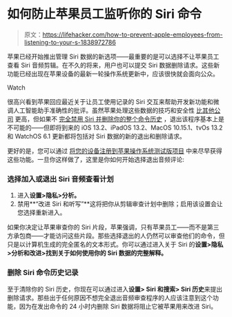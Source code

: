 # 如何防止苹果员工监听你的 Siri 命令

> 原文：<https://lifehacker.com/how-to-prevent-apple-employees-from-listening-to-your-s-1838972786>

苹果已经开始推出管理 Siri 数据的新选项——最重要的是可以选择不让苹果员工查看 Siri 音频剪辑。在不久的将来，用户也可以提交 Siri 数据删除请求。这些新功能已经出现在苹果设备的最新一轮操作系统更新中，应该很快就会面向公众。

Watch

很高兴看到苹果回应最近关于让员工使用记录的 Siri 交互来帮助开发新功能和微调人工智能助手准确性的批评。虽然苹果处理这些数据的技巧和安全性 [比其他公司](https://lifehacker.com/how-to-stop-amazon-employees-from-watching-your-cloud-c-1838949389?rev=1570736025537) 更高，但如果不 [完全禁用 Siri 并删除你的整个命令历史](https://lifehacker.com/how-to-delete-voice-recordings-with-alexa-google-assis-1836977240) ，退出该程序基本上是不可能的——但即将到来的 iOS 13.2、iPadOS 13.2、MacOS 10.15.1、tvOs 13.2 和 WatchOS 6.1 更新都将包括对 Siri 数据的新的退出和删除请求。

更好的是，您可以通过 [将您的设备注册到苹果操作系统测试版项目](https://beta.apple.com/sp/betaprogram/) 中来尽早获得这些功能。一旦你这样做了，这里是你如何开始选择退出音频评论:

### 选择加入或退出 Siri 音频查看计划

1.  进入**设置>隐私>分析。**
2.  禁用**“改进 Siri 和听写”**这将把你从剪辑审查计划中删除；启用该设置会让您选择重新进入。

如果你决定让苹果审查你的 Siri 片段，苹果强调，只有苹果员工——而不是第三方承包商——才能访问这些片段。那些选择退出的人仍然可以审查他们的命令，但只是以计算机生成的完全匿名的文本形式。你可以通过进入关于 Siri 的**设置>隐私>分析和改进>找到关于如何使用你的 Siri 数据的完整解释。**

### 删除 Siri 命令历史记录

至于清除你的 Siri 历史，你现在可以通过进入**设置> Siri 和搜索> Siri 历史**来提出删除请求。那些出于任何原因不想完全退出音频审查程序的人应该注意到这个功能，因为在发出命令的 24 小时内删除 Siri 数据将阻止它被苹果用来改进 Siri。